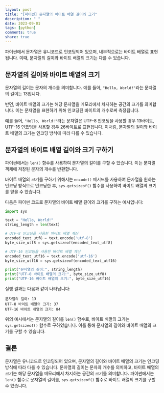```yaml
---
layout: post
title: "[파이썬] 문자열의 바이트 배열 길이와 크기"
description: " "
date: 2023-09-01
tags: [python]
comments: true
share: true
---
```


파이썬에서 문자열은 유니코드로 인코딩되어 있으며, 내부적으로는 바이트 배열로 표현됩니다. 이때, 문자열의 길이와 바이트 배열의 크기는 다를 수 있습니다.

## 문자열의 길이와 바이트 배열의 크기

문자열의 길이는 문자의 개수를 의미합니다. 예를 들어, `"Hello, World!"`라는 문자열의 길이는 13입니다.

반면, 바이트 배열의 크기는 해당 문자열을 메모리에서 차지하는 공간의 크기를 의미합니다. 이는 문자열을 표현하기 위해 인코딩된 바이트의 개수로써 측정됩니다.

예를 들어, `"Hello, World!"`라는 문자열은 UTF-8 인코딩을 사용할 경우 13바이트, UTF-16 인코딩을 사용할 경우 26바이트로 표현됩니다. 이처럼, 문자열의 길이와 바이트 배열의 크기는 인코딩 방식에 따라 다를 수 있습니다.

## 문자열의 바이트 배열 길이와 크기 구하기

파이썬에서는 `len()` 함수를 사용하여 문자열의 길이를 구할 수 있습니다. 이는 문자열 객체에 저장된 문자의 개수를 반환합니다.

바이트 배열의 크기를 구하기 위해서는 `encode()` 메서드를 사용하여 문자열을 원하는 인코딩 방식으로 인코딩한 후, `sys.getsizeof()` 함수를 사용하여 바이트 배열의 크기를 얻을 수 있습니다.

다음은 파이썬 코드로 문자열의 바이트 배열 길이와 크기를 구하는 예시입니다:

```python
import sys

text = "Hello, World!"
string_length = len(text)

# UTF-8 인코딩을 사용한 바이트 배열 계산
encoded_text_utf8 = text.encode('utf-8')
byte_size_utf8 = sys.getsizeof(encoded_text_utf8)

# UTF-16 인코딩을 사용한 바이트 배열 계산
encoded_text_utf16 = text.encode('utf-16')
byte_size_utf16 = sys.getsizeof(encoded_text_utf16)

print("문자열의 길이:", string_length)
print("UTF-8 바이트 배열의 크기:", byte_size_utf8)
print("UTF-16 바이트 배열의 크기:", byte_size_utf16)
```

실행 결과는 다음과 같이 나타납니다:

```
문자열의 길이: 13
UTF-8 바이트 배열의 크기: 37
UTF-16 바이트 배열의 크기: 84
```

위의 예시에서는 문자열의 길이를 `len()` 함수로, 바이트 배열의 크기는 `sys.getsizeof()` 함수로 구하였습니다. 이를 통해 문자열의 길이와 바이트 배열의 크기를 구할 수 있습니다.

## 결론

문자열은 유니코드로 인코딩되어 있으며, 문자열의 길이와 바이트 배열의 크기는 인코딩 방식에 따라 다를 수 있습니다. 문자열의 길이는 문자의 개수를 의미하고, 바이트 배열의 크기는 해당 문자열을 메모리에서 차지하는 공간의 크기를 의미합니다. 파이썬에서는 `len()` 함수로 문자열의 길이를, `sys.getsizeof()` 함수로 바이트 배열의 크기를 구할 수 있습니다.